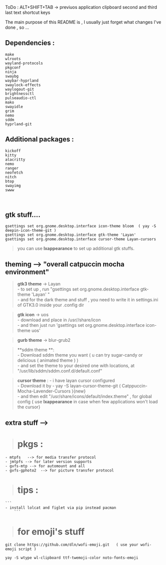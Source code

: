 ToDo : ALT+SHIFT+TAB -> previuos application 
        clipboard second and third last text shortcut keys



The main purpose of this README is , I usually just forget what changes I've done , so ... 


## Dependencies :

```
make   
wlroots   
wayland-protocols   
pkgconf    
ninja   
swaybg    
waybar-hyprland   
swaylock-effects   
waylogout-git   
brightnessctl  
pulseaudio-ctl  
mako  
swayidle    
grim 
nemo   
sddm
hyprland-git 
```
## Additional packages :
	kickoff  
	kitty  
	alacritty  
	nemo  
	ranger  
	neofetch  
	nitch  
	btop  
	swayimg 
	swww 
		

<br>

## gtk stuff....  

	gsettings set org.gnome.desktop.interface icon-theme bloom  ( yay -S deepin-icon-theme-git ) 
	gsettings set org.gnome.desktop.interface gtk-theme 'Layan'  
	gsettings set org.gnome.desktop.interface cursor-theme Layan-cursors  

> you can use **lxappearance** to set up additional gtk stuffs. 	

## theming -->  "overall catpuccin mocha environment"  
  
> **gtk3 theme** -> Layan  
	- to set up , run "gsettings set org.gnome.desktop.interface gtk-theme 'Layan' "   
	- and for the dark theme and stuff , you need to write it in settings.ini of GTK3.0          inside your .config dir   
  
> **gtk icon** -> uos  
	- download and place in /usr//share/icon   
	- and then just run 'gsettings set org.gnome.desktop.interface icon-theme uos'   
  
> **gurb theme** -> blur-grub2    
  
> **sddm theme **:  
	- Download sddm theme you want ( u can try sugar-candy or delicious ( animated theme ) )   
	- and set the theme to your desired one with locations, at "/usr/lib/sddm/sddm.conf.d/default.conf"   
  
> **cursor theme** :
	- i have layan cursor configured  
	- Download it by - yay -S layan-cursor-theme-git ( Catppuccin-Mocha-Lavender-Cursors ){new}  
	- and then edit "/usr/share/icons/default/index.theme" , for global config  { use **lxappearance** in case when few applications won't load the cursor}




## extra stuff -->  
    
> # pkgs :  

	
	- mtpfs   --> for media transfer protocol  
	- jmtpfs --> for later version supports  
	- gvfs-mtp --> for automount and all  
	- gvfs-gphoto2  --> for picture transfer protocol  



> # tips :
	```  
	- install lolcat and figlet via pip instead pacman  
        ```

> # for emoji's stuff 
    git clone https://github.com/dln/wofi-emoji.git   ( use your wofi-emoji script )   
        
    yay -S wtype wl-clipboard ttf-twemoji-color noto-fonts-emoji
